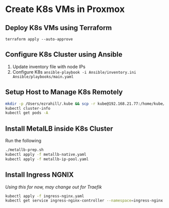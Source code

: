 # Create K8s VMs in Proxmox

## Deploy K8s VMs using Terraform

`terraform apply --auto-approve`

## Configure K8s Cluster using Ansible

1. Update inventory file with node IPs
2. Configure K8s
   `ansible-playbook -i Ansible/inventory.ini Ansible/playbooks/main.yaml`

## Setup Host to Manage K8s Remotely

```bash
mkdir -p /Users/ezrahill/.kube && scp -r kube@192.168.21.77:/home/kube/.kube/config $HOME/.kube/config
kubectl cluster-info
kubectl get pods -A
```

## Install MetalLB inside K8s Cluster

Run the following

```bash
./metallb-prep.sh
kubectl apply -f metallb-native.yaml
kubectl apply -f metallb-ip-pool.yaml
```

## Install Ingress NGNIX
*Using this for now, may change out for Traefik*

```bash
kubectl apply -f ingress-nginx.yaml
kubectl get service ingress-nginx-controller --namespace=ingress-nginx
```
